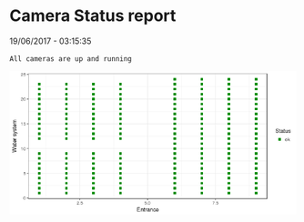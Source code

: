 Camera Status report
================
19/06/2017 - 03:15:35

    All cameras are up and running

![](camreport_files/figure-markdown_github/unnamed-chunk-2-1.png)
